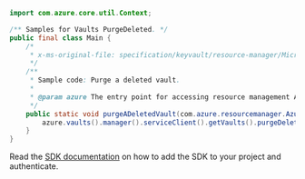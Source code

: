 ```java
import com.azure.core.util.Context;

/** Samples for Vaults PurgeDeleted. */
public final class Main {
    /*
     * x-ms-original-file: specification/keyvault/resource-manager/Microsoft.KeyVault/stable/2019-09-01/examples/purgeDeletedVault.json
     */
    /**
     * Sample code: Purge a deleted vault.
     *
     * @param azure The entry point for accessing resource management APIs in Azure.
     */
    public static void purgeADeletedVault(com.azure.resourcemanager.AzureResourceManager azure) {
        azure.vaults().manager().serviceClient().getVaults().purgeDeleted("sample-vault", "westus", Context.NONE);
    }
}
```

Read the [SDK documentation](https://github.com/Azure/azure-sdk-for-java/blob/azure-resourcemanager_2.15.0/sdk/resourcemanager/azure-resourcemanager/README.md) on how to add the SDK to your project and authenticate.
